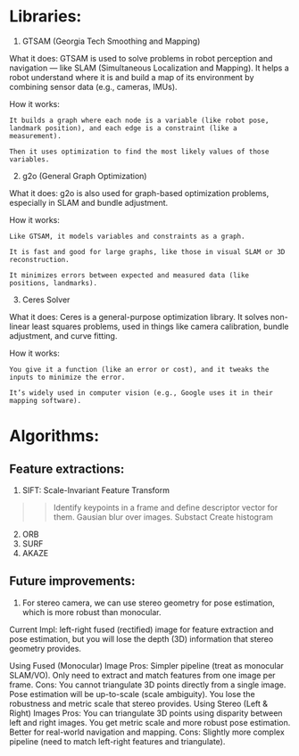 # Libraries:

1. GTSAM (Georgia Tech Smoothing and Mapping)

What it does:
GTSAM is used to solve problems in robot perception and navigation — like SLAM (Simultaneous Localization and Mapping).
It helps a robot understand where it is and build a map of its environment by combining sensor data (e.g., cameras, IMUs).

How it works:

    It builds a graph where each node is a variable (like robot pose, landmark position), and each edge is a constraint (like a measurement).

    Then it uses optimization to find the most likely values of those variables.

2. g2o (General Graph Optimization)

What it does:
g2o is also used for graph-based optimization problems, especially in SLAM and bundle adjustment.

How it works:

    Like GTSAM, it models variables and constraints as a graph.

    It is fast and good for large graphs, like those in visual SLAM or 3D reconstruction.

    It minimizes errors between expected and measured data (like positions, landmarks).


3. Ceres Solver

What it does:
Ceres is a general-purpose optimization library.
It solves non-linear least squares problems, used in things like camera calibration, bundle adjustment, and curve fitting.

How it works:

    You give it a function (like an error or cost), and it tweaks the inputs to minimize the error.

    It’s widely used in computer vision (e.g., Google uses it in their mapping software).


# Algorithms:

## Feature extractions: 

1. SIFT: Scale-Invariant Feature Transform
>> Identify keypoints in a frame and define descriptor vector for them.
>> Gausian blur over images.
>> Substact
>> Create histogram


2. ORB
3. SURF
4. AKAZE





## Future improvements:


1. For stereo camera, we can use stereo geometry for pose estimation, which is more robust than monocular.

Current Impl: left-right fused (rectified) image for feature extraction and pose estimation, but you will lose the depth (3D) information that stereo geometry provides. 

Using Fused (Monocular) Image
    Pros:
    Simpler pipeline (treat as monocular SLAM/VO).
    Only need to extract and match features from one image per frame.
    Cons:
    You cannot triangulate 3D points directly from a single image.
    Pose estimation will be up-to-scale (scale ambiguity).
    You lose the robustness and metric scale that stereo provides.
Using Stereo (Left & Right) Images
    Pros:
    You can triangulate 3D points using disparity between left and right images.
    You get metric scale and more robust pose estimation.
    Better for real-world navigation and mapping.
    Cons:
    Slightly more complex pipeline (need to match left-right features and triangulate).